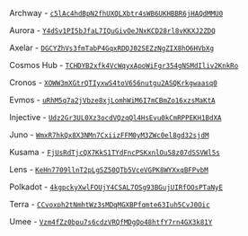 Archway - [`c5lAc4hdBpN2fhUXQLXbtr4sWB6UKHBBR6jHAQdMMU0`](https://arweave.net/c5lAc4hdBpN2fhUXQLXbtr4sWB6UKHBBR6jHAQdMMU0)

Aurora - [`Y4dSv1PI5bJfaL7IQuGivOeJNxKCD28rl8vKKXJ2ZDQ`](https://arweave.net/Y4dSv1PI5bJfaL7IQuGivOeJNxKCD28rl8vKKXJ2ZDQ)

Axelar - [`DGCYZhVs3fmTabP4GqxRDQJ02SEZzNgZIX8hO6HVbXg`](https://arweave.net/DGCYZhVs3fmTabP4GqxRDQJ02SEZzNgZIX8hO6HVbXg)

Cosmos Hub - [`TCHDYB2xfk4VcWqyxApoWiFgr354gNSMdIliv2KnkRo`](https://arweave.net/TCHDYB2xfk4VcWqyxApoWiFgr354gNSMdIliv2KnkRo)

Cronos - [`XOWW3mXGtrQTIyxwS4toV656nutgu2ASQKrkgwaasq0`](https://arweave.net/XOWW3mXGtrQTIyxwS4toV656nutgu2ASQKrkgwaasq0)

Evmos - [`uRhM5q7a2jVbze8xjLomhWiM6I7mCBmZo16xzsMaKtA`](https://arweave.net/uRhM5q7a2jVbze8xjLomhWiM6I7mCBmZo16xzsMaKtA)

Injective - [`Udz2Gr3UL0Xz3ocdVQzqQl4HsEvu0kCmRPPEKH1BdXA`](https://arweave.net/Udz2Gr3UL0Xz3ocdVQzqQl4HsEvu0kCmRPPEKH1BdXA)

Juno - [`WmxR7hkQx8X3NMn7CxiizFFM0yM3ZWc0el8gd32sjdM`](https://arweave.net/WmxR7hkQx8X3NMn7CxiizFFM0yM3ZWc0el8gd32sjdM)

Kusama - [`FjUsRdTjcQX7KkS1TYdFncPSKxnlOu58z07dSSVWl5s`](https://arweave.net/FjUsRdTjcQX7KkS1TYdFncPSKxnlOu58z07dSSVWl5s)

Lens - [`KeHn7709llnT2pLgSZ50QTb5VceVGPK8WYXxqBFPvbM`](https://arweave.net/KeHn7709llnT2pLgSZ50QTb5VceVGPK8WYXxqBFPvbM)

Polkadot - [`4kgpckyXwlFOUjY4CSAL7OSg93BGujUIRfOOsPTaNyE`](https://arweave.net/4kgpckyXwlFOUjY4CSAL7OSg93BGujUIRfOOsPTaNyE)

Terra - [`CCvoxph2tNmhtWz3sMDqMGXBPfqmte63Iuh5CvJ0Oic`](https://arweave.net/CCvoxph2tNmhtWz3sMDqMGXBPfqmte63Iuh5CvJ0Oic)

Umee - [`Vzm4fZz0bpu7s6cdzVRQfMDgQo48htfY7rn4GX3k81Y`](https://arweave.net/Vzm4fZz0bpu7s6cdzVRQfMDgQo48htfY7rn4GX3k81Y)
